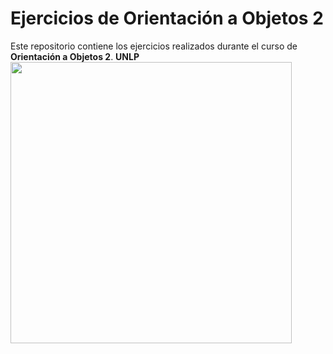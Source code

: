# Ejercicios de Orientación a Objetos 2 

Este repositorio contiene los ejercicios realizados durante el curso de **Orientación a Objetos 2**. **UNLP** 
<img src="https://github.com/user-attachments/assets/cc029344-682b-4c98-8b26-333df48d96ca" width="450"/>

